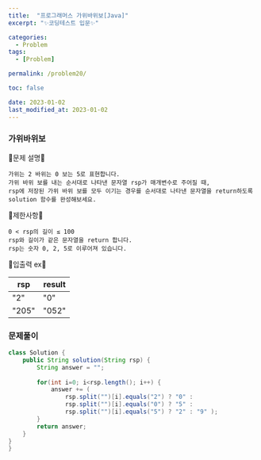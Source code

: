```yaml
---
title:  "프로그래머스 가위바위보[Java]"
excerpt: "✨코딩테스트 입문✨"

categories:
  - Problem
tags:
  - [Problem]

permalink: /problem20/

toc: false

date: 2023-01-02
last_modified_at: 2023-01-02
---
```

### 가위바위보

💫문제 설명💫

```
가위는 2 바위는 0 보는 5로 표현합니다. 
가위 바위 보를 내는 순서대로 나타낸 문자열 rsp가 매개변수로 주어질 때,
rsp에 저장된 가위 바위 보를 모두 이기는 경우를 순서대로 나타낸 문자열을 return하도록 solution 함수를 완성해보세요.
```
💫제한사항💫

```
0 < rsp의 길이 ≤ 100
rsp와 길이가 같은 문자열을 return 합니다.
rsp는 숫자 0, 2, 5로 이루어져 있습니다.
```

💫입출력 ex💫

|rsp|result|
|------|---|
|"2"|"0"|
|"205"|"052"|

### 문제풀이

```java
class Solution {
    public String solution(String rsp) {
        String answer = "";
        
        for(int i=0; i<rsp.length(); i++) {
            answer += (
                rsp.split("")[i].equals("2") ? "0" :
                rsp.split("")[i].equals("0") ? "5" :
                rsp.split("")[i].equals("5") ? "2" : "9" );
        }
        return answer;
    }
}
}
```
